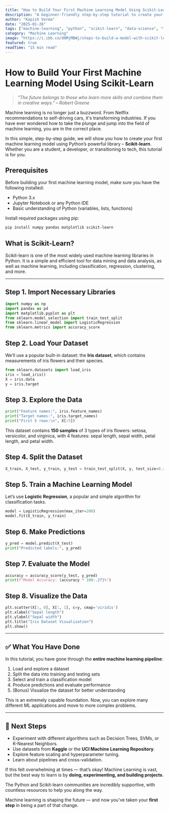 ```yaml
---
title: "How to Build Your First Machine Learning Model Using Scikit-Learn"
description: "A beginner-friendly step-by-step tutorial to create your first ML model in Python using the Scikit-learn library."
author: "Kapish Verma"
date: "2025-01-26"
tags: ["machine-learning", "python", "scikit-learn", "data-science", "tutorial"]
category: "Machine Learning"
image: "https://i.ibb.co/d0MjMBWj/steps-to-build-a-model-with-scikit-learn.webp"
featured: true
readTime: "15 min read"
---
```


# How to Build Your First Machine Learning Model Using Scikit-Learn

> *"The future belongs to those who learn more skills and combine them in creative ways." – Robert Greene*

Machine learning is no longer just a buzzword. From Netflix recommendations to self-driving cars, it's transforming industries. If you have ever wondered how to take the plunge and jump into the field of machine learning, you are in the correct place.

In this simple, step-by-step guide, we will show you how to create your first machine learning model using Python’s powerful library – **Scikit-learn**. Whether you are a student, a developer, or transitioning to tech, this tutorial is for you.

## Prerequisites

Before building your first machine learning model, make sure you have the following installed:

- Python 3.x
- Jupyter Notebook or any Python IDE
- Basic understanding of Python (variables, lists, functions)

Install required packages using pip:

```bash
pip install numpy pandas matplotlib scikit-learn
```

## What is Scikit-Learn?

Scikit-learn is one of the most widely used machine learning libraries in Python. It is a simple and efficient tool for data mining and data analysis, as well as machine learning, including classification, regression, clustering, and more.

---

## Step 1. Import Necessary Libraries

```python
import numpy as np
import pandas as pd
import matplotlib.pyplot as plt
from sklearn.model_selection import train_test_split
from sklearn.linear_model import LogisticRegression
from sklearn.metrics import accuracy_score
```

## Step 2. Load Your Dataset

We’ll use a popular built-in dataset: the **Iris dataset**, which contains measurements of iris flowers and their species.

```python
from sklearn.datasets import load_iris
iris = load_iris()
X = iris.data 
y = iris.target 
```

## Step 3. Explore the Data

```python
print("Feature names:", iris.feature_names)
print("Target names:", iris.target_names)
print("First 5 rows:\n", X[:5])
```

This dataset contains **150 samples** of 3 types of iris flowers: setosa, versicolor, and virginica, with 4 features: sepal length, sepal width, petal length, and petal width.

## Step 4. Split the Dataset

```python
X_train, X_test, y_train, y_test = train_test_split(X, y, test_size=0.2, random_state=42)
```

## Step 5. Train a Machine Learning Model

Let’s use **Logistic Regression**, a popular and simple algorithm for classification tasks.

```python
model = LogisticRegression(max_iter=200)
model.fit(X_train, y_train)
```

## Step 6. Make Predictions

```python
y_pred = model.predict(X_test)
print("Predicted labels:", y_pred)
```

## Step 7. Evaluate the Model

```python
accuracy = accuracy_score(y_test, y_pred)
print(f"Model Accuracy: {accuracy * 100:.2f}%")
```

## Step 8. Visualize the Data

```python
plt.scatter(X[:, 0], X[:, 1], c=y, cmap='viridis')
plt.xlabel("Sepal length")
plt.ylabel("Sepal width")
plt.title("Iris Dataset Visualization")
plt.show()
```

---

## ✅ What You Have Done

In this tutorial, you have gone through the **entire machine learning pipeline**:

1. Load and explore a dataset
2. Split the data into training and testing sets
3. Select and train a classification model
4. Produce predictions and evaluate performance
5. (Bonus) Visualize the dataset for better understanding

This is an extremely capable foundation. Now, you can explore many different ML applications and move to more complex problems.

---

## 🚀 Next Steps

- Experiment with different algorithms such as Decision Trees, SVMs, or K-Nearest Neighbors.
- Use datasets from **Kaggle** or the **UCI Machine Learning Repository**.
- Explore feature scaling and hyperparameter tuning.
- Learn about pipelines and cross-validation.

If this felt overwhelming at times — that’s okay! Machine Learning is vast, but the best way to learn is by **doing, experimenting, and building projects**.

The Python and Scikit-learn communities are incredibly supportive, with countless resources to help you along the way.


Machine learning is shaping the future — and now you’ve taken your **first step** in being a part of that change.
